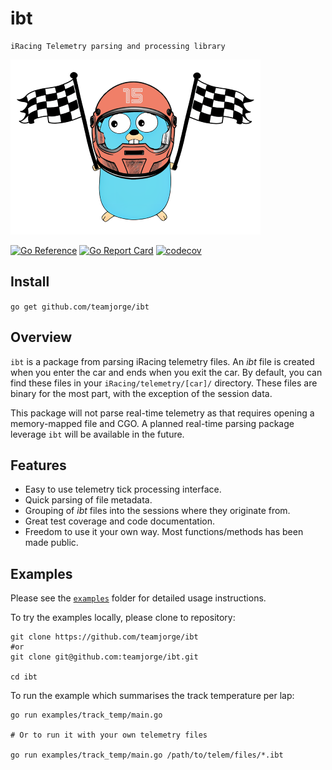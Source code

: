 # ibt

    iRacing Telemetry parsing and processing library

![ibt logo](assets/ibt_mascot.png)


[![Go Reference](https://pkg.go.dev/badge/github.com/teamjorge/ibt.svg)](https://pkg.go.dev/github.com/teamjorge/ibt)
[![Go Report Card](https://goreportcard.com/badge/github.com/teamjorge/ibt)](https://goreportcard.com/report/github.com/teamjorge/ibt)
[![codecov](https://codecov.io/gh/teamjorge/ibt/branch/main/graph/badge.svg?token=08QVKSEPXT)](https://codecov.io/gh/teamjorge/ibt)


## Install

`go get github.com/teamjorge/ibt`

## Overview

`ibt` is a package from parsing iRacing telemetry files. An *ibt* file is created when you enter the car and ends when you exit the car. By default, you can find these files in your `iRacing/telemetry/[car]/` directory. These files are binary for the most part, with the exception of the session data.

This package will not parse real-time telemetry as that requires opening a memory-mapped file and CGO. A planned real-time parsing package leverage `ibt` will be available in the future.

## Features

* Easy to use telemetry tick processing interface.
* Quick parsing of file metadata.
* Grouping of *ibt* files into the sessions where they originate from.
* Great test coverage and code documentation.
* Freedom to use it your own way. Most functions/methods has been made public.

## Examples

Please see the [`examples`](https://github.com/teamjorge/ibt/tree/main/examples) folder for detailed usage instructions.

To try the examples locally, please clone to repository:

```shell
git clone https://github.com/teamjorge/ibt
#or
git clone git@github.com:teamjorge/ibt.git

cd ibt
```

To run the example which summarises the track temperature per lap:

```shell
go run examples/track_temp/main.go

# Or to run it with your own telemetry files

go run examples/track_temp/main.go /path/to/telem/files/*.ibt
```

